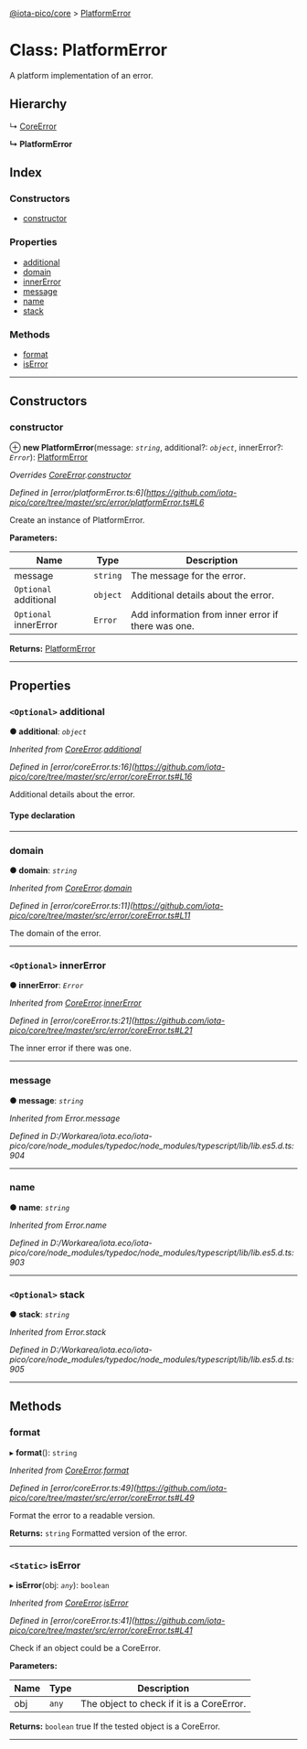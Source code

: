 [@iota-pico/core](../README.md) > [PlatformError](../classes/platformerror.md)

# Class: PlatformError

A platform implementation of an error.

## Hierarchy

↳  [CoreError](coreerror.md)

**↳ PlatformError**

## Index

### Constructors

* [constructor](platformerror.md#constructor)

### Properties

* [additional](platformerror.md#additional)
* [domain](platformerror.md#domain)
* [innerError](platformerror.md#innererror)
* [message](platformerror.md#message)
* [name](platformerror.md#name)
* [stack](platformerror.md#stack)

### Methods

* [format](platformerror.md#format)
* [isError](platformerror.md#iserror)

---

## Constructors

<a id="constructor"></a>

###  constructor

⊕ **new PlatformError**(message: *`string`*, additional?: *`object`*, innerError?: *`Error`*): [PlatformError](platformerror.md)

*Overrides [CoreError](coreerror.md).[constructor](coreerror.md#constructor)*

*Defined in [error/platformError.ts:6](https://github.com/iota-pico/core/tree/master/src/error/platformError.ts#L6*

Create an instance of PlatformError.

**Parameters:**

| Name | Type | Description |
| ------ | ------ | ------ |
| message | `string` |  The message for the error. |
| `Optional` additional | `object` |  Additional details about the error. |
| `Optional` innerError | `Error` |  Add information from inner error if there was one. |

**Returns:** [PlatformError](platformerror.md)

___

## Properties

<a id="additional"></a>

### `<Optional>` additional

**● additional**: *`object`*

*Inherited from [CoreError](coreerror.md).[additional](coreerror.md#additional)*

*Defined in [error/coreError.ts:16](https://github.com/iota-pico/core/tree/master/src/error/coreError.ts#L16*

Additional details about the error.

#### Type declaration

[id: `string`]: `any`

___
<a id="domain"></a>

###  domain

**● domain**: *`string`*

*Inherited from [CoreError](coreerror.md).[domain](coreerror.md#domain)*

*Defined in [error/coreError.ts:11](https://github.com/iota-pico/core/tree/master/src/error/coreError.ts#L11*

The domain of the error.

___
<a id="innererror"></a>

### `<Optional>` innerError

**● innerError**: *`Error`*

*Inherited from [CoreError](coreerror.md).[innerError](coreerror.md#innererror)*

*Defined in [error/coreError.ts:21](https://github.com/iota-pico/core/tree/master/src/error/coreError.ts#L21*

The inner error if there was one.

___
<a id="message"></a>

###  message

**● message**: *`string`*

*Inherited from Error.message*

*Defined in D:/Workarea/iota.eco/iota-pico/core/node_modules/typedoc/node_modules/typescript/lib/lib.es5.d.ts:904*

___
<a id="name"></a>

###  name

**● name**: *`string`*

*Inherited from Error.name*

*Defined in D:/Workarea/iota.eco/iota-pico/core/node_modules/typedoc/node_modules/typescript/lib/lib.es5.d.ts:903*

___
<a id="stack"></a>

### `<Optional>` stack

**● stack**: *`string`*

*Inherited from Error.stack*

*Defined in D:/Workarea/iota.eco/iota-pico/core/node_modules/typedoc/node_modules/typescript/lib/lib.es5.d.ts:905*

___

## Methods

<a id="format"></a>

###  format

▸ **format**(): `string`

*Inherited from [CoreError](coreerror.md).[format](coreerror.md#format)*

*Defined in [error/coreError.ts:49](https://github.com/iota-pico/core/tree/master/src/error/coreError.ts#L49*

Format the error to a readable version.

**Returns:** `string`
Formatted version of the error.

___
<a id="iserror"></a>

### `<Static>` isError

▸ **isError**(obj: *`any`*): `boolean`

*Inherited from [CoreError](coreerror.md).[isError](coreerror.md#iserror)*

*Defined in [error/coreError.ts:41](https://github.com/iota-pico/core/tree/master/src/error/coreError.ts#L41*

Check if an object could be a CoreError.

**Parameters:**

| Name | Type | Description |
| ------ | ------ | ------ |
| obj | `any` |  The object to check if it is a CoreError. |

**Returns:** `boolean`
true If the tested object is a CoreError.

___


